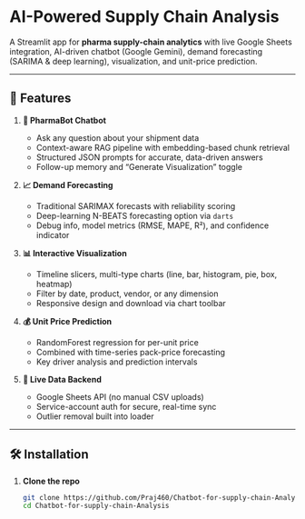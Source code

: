 # AI-Powered Supply Chain Analysis

A Streamlit app for **pharma supply-chain analytics** with live Google Sheets integration, AI-driven chatbot (Google Gemini), demand forecasting (SARIMA & deep learning), visualization, and unit-price prediction.

---

## 🚀 Features

1. **🤖 PharmaBot Chatbot**  
   - Ask any question about your shipment data  
   - Context-aware RAG pipeline with embedding-based chunk retrieval  
   - Structured JSON prompts for accurate, data-driven answers  
   - Follow-up memory and “Generate Visualization” toggle  

2. **📈 Demand Forecasting**  
   - Traditional SARIMAX forecasts with reliability scoring  
   - Deep-learning N-BEATS forecasting option via `darts`  
   - Debug info, model metrics (RMSE, MAPE, R²), and confidence indicator  

3. **📊 Interactive Visualization**  
   - Timeline slicers, multi-type charts (line, bar, histogram, pie, box, heatmap)  
   - Filter by date, product, vendor, or any dimension  
   - Responsive design and download via chart toolbar  

4. **💰 Unit Price Prediction**  
   - RandomForest regression for per-unit price  
   - Combined with time-series pack-price forecasting  
   - Key driver analysis and prediction intervals  

5. **🔄 Live Data Backend**  
   - Google Sheets API (no manual CSV uploads)  
   - Service-account auth for secure, real-time sync  
   - Outlier removal built into loader  

---

## 🛠️ Installation

1. **Clone the repo**  
   ```bash
   git clone https://github.com/Praj460/Chatbot-for-supply-chain-Analysis.git
   cd Chatbot-for-supply-chain-Analysis
